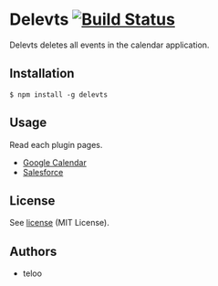 Delevts [![Build Status](https://travis-ci.org/teloo/delevts.svg?branch=master)](https://travis-ci.org/teloo/delevts)
=======

Delevts deletes all events in the calendar application.

## Installation

```shell
$ npm install -g delevts
```

## Usage

Read each plugin pages.

* [Google Calendar](https://github.com/teloo/delevts-plugin-google)
* [Salesforce](https://github.com/teloo/delevts-plugin-salesforce)

## License

See [license](LICENSE) (MIT License).

## Authors

* teloo
